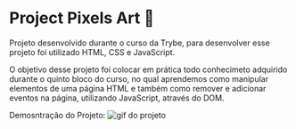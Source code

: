 # Project Pixels Art :art:
Projeto desenvolvido durante o curso da Trybe, para desenvolver esse projeto foi utilizado HTML, CSS e JavaScript.

O objetivo desse projeto foi colocar em prática todo conhecimeto adquirido durante o quinto bloco do curso, no qual aprendemos como manipular elementos de uma página HTML e também como remover e adicionar eventos na página, utilizando JavaScript, através do DOM.

Demosntração do Projeto:
<img href="pa-bgc/pixels-art.gif" alt="gif do projeto"></img>
